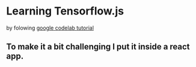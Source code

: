 # Learning Tensorflow.js 
by folowing [google codelab tutorial](https://codelabs.developers.google.com/codelabs/tfjs-training-regression/index.html#0)

## To make it a bit challenging I put it inside a react app.
